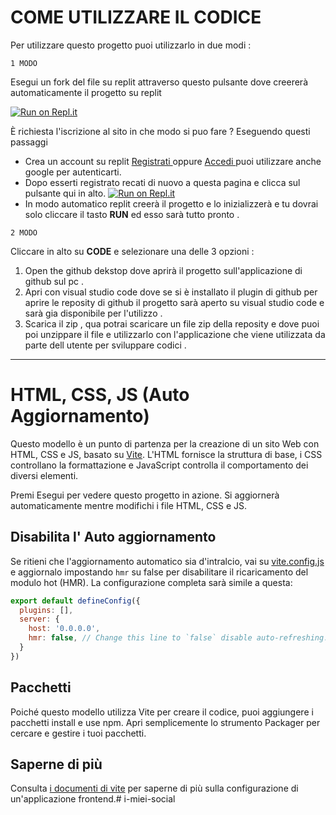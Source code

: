 # COME UTILIZZARE IL CODICE 

Per utilizzare questo progetto puoi utilizzarlo in due modi :

`1 MODO`

Esegui un fork del file su replit attraverso questo pulsante dove creererà automaticamente il progetto su replit

[![Run on Repl.it](https://replit.com/badge/github/Matty47ghigo/I-miei-social)](https://replit.com/new/github/Matty47ghigo/i-miei-social)

È richiesta l'iscrizione al sito in che modo si puo fare ? Eseguendo questi passaggi

- Crea un account su replit [ Registrati ]( https://replit.com/register) oppure [ Accedi ]( https://replit.com/login) puoi utilizzare anche google per autenticarti.
- Dopo esserti registrato recati di nuovo a questa pagina e clicca sul pulsante qui in alto. [![Run on Repl.it](https://replit.com/badge/github/Matty47ghigo/I-miei-social)](https://replit.com/new/github/Matty47ghigo/i-miei-social)
- In modo automatico replit creerà il progetto e lo inizializzerà e tu dovrai solo cliccare il tasto **RUN** ed esso sarà tutto pronto .

`2 MODO`

Cliccare in alto su **CODE** e selezionare una delle 3 opzioni : 
 1. Open the github dekstop dove aprirà il progetto sull'applicazione di github sul pc .
 2.  Apri con visual studio code dove se si è installato il plugin di github per aprire le reposity di github il progetto sarà aperto su visual studio code e sarà gia disponibile per l'utilizzo .
 3.  Scarica il zip , qua potrai scaricare un file zip della reposity e dove puoi poi unzippare il file e utilizzarlo con l'applicazione che viene utilizzata da parte dell utente per sviluppare codici .
<hr size=”10” width="100%" align="center" color="white">


# HTML, CSS, JS (Auto Aggiornamento)

Questo modello è un punto di partenza per la creazione di un sito Web con HTML, CSS e JS, basato su [Vite](https://vitejs.dev/). L'HTML fornisce la struttura di base, i CSS controllano la formattazione e JavaScript controlla il comportamento dei diversi elementi.

Premi Esegui per vedere questo progetto in azione. Si aggiornerà automaticamente mentre modifichi i file HTML, CSS e JS.

## Disabilita l' Auto aggiornamento

Se ritieni che l'aggiornamento automatico sia d'intralcio, vai su [vite.config.js](./vite.config.js) e aggiornalo impostando `hmr` su false per disabilitare il ricaricamento del modulo hot (HMR). La configurazione completa sarà simile a questa:
```js
export default defineConfig({
  plugins: [],
  server: {
    host: '0.0.0.0',
    hmr: false, // Change this line to `false` disable auto-refreshing.
  }
})
```

## Pacchetti

Poiché questo modello utilizza Vite per creare il codice, puoi aggiungere i pacchetti install e use npm. Apri semplicemente lo strumento Packager per cercare e gestire i tuoi pacchetti.

## Saperne di più

Consulta [i documenti di vite](https://vitejs.dev) per saperne di più sulla configurazione di un'applicazione frontend.# i-miei-social

